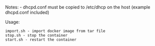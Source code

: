 Notes:
    - dhcpd.conf must be copied to /etc/dhcp on the host (example dhcpd.conf included)


Usage:

    import.sh - import docker image from tar file
    stop.sh - stop the container
    start.sh - restart the container